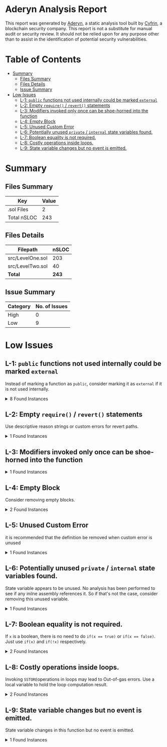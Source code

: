 # Aderyn Analysis Report

This report was generated by [Aderyn](https://github.com/Cyfrin/aderyn), a static analysis tool built by [Cyfrin](https://cyfrin.io), a blockchain security company. This report is not a substitute for manual audit or security review. It should not be relied upon for any purpose other than to assist in the identification of potential security vulnerabilities.
# Table of Contents

- [Summary](#summary)
  - [Files Summary](#files-summary)
  - [Files Details](#files-details)
  - [Issue Summary](#issue-summary)
- [Low Issues](#low-issues)
  - [L-1: `public` functions not used internally could be marked `external`](#l-1-public-functions-not-used-internally-could-be-marked-external)
  - [L-2: Empty `require()` / `revert()` statements](#l-2-empty-require--revert-statements)
  - [L-3: Modifiers invoked only once can be shoe-horned into the function](#l-3-modifiers-invoked-only-once-can-be-shoe-horned-into-the-function)
  - [L-4: Empty Block](#l-4-empty-block)
  - [L-5: Unused Custom Error](#l-5-unused-custom-error)
  - [L-6: Potentially unused `private` / `internal` state variables found.](#l-6-potentially-unused-private--internal-state-variables-found)
  - [L-7: Boolean equality is not required.](#l-7-boolean-equality-is-not-required)
  - [L-8: Costly operations inside loops.](#l-8-costly-operations-inside-loops)
  - [L-9: State variable changes but no event is emitted.](#l-9-state-variable-changes-but-no-event-is-emitted)


# Summary

## Files Summary

| Key | Value |
| --- | --- |
| .sol Files | 2 |
| Total nSLOC | 243 |


## Files Details

| Filepath | nSLOC |
| --- | --- |
| src/LevelOne.sol | 203 |
| src/LevelTwo.sol | 40 |
| **Total** | **243** |


## Issue Summary

| Category | No. of Issues |
| --- | --- |
| High | 0 |
| Low | 9 |


# Low Issues

## L-1: `public` functions not used internally could be marked `external`

Instead of marking a function as `public`, consider marking it as `external` if it is not used internally.

<details><summary>8 Found Instances</summary>


- Found in src/LevelOne.sol [Line: 120](src/LevelOne.sol#L120)

	```solidity
	    function initialize(address _principal, uint256 _schoolFees, address _usdcAddress) public initializer {
	```

- Found in src/LevelOne.sol [Line: 201](src/LevelOne.sol#L201)

	```solidity
	    function addTeacher(address _teacher) public onlyPrincipal notYetInSession {
	```

- Found in src/LevelOne.sol [Line: 220](src/LevelOne.sol#L220)

	```solidity
	    function removeTeacher(address _teacher) public onlyPrincipal {
	```

- Found in src/LevelOne.sol [Line: 243](src/LevelOne.sol#L243)

	```solidity
	    function expel(address _student) public onlyPrincipal {
	```

- Found in src/LevelOne.sol [Line: 269](src/LevelOne.sol#L269)

	```solidity
	    function startSession(uint256 _cutOffScore) public onlyPrincipal notYetInSession {
	```

- Found in src/LevelOne.sol [Line: 277](src/LevelOne.sol#L277)

	```solidity
	    function giveReview(address _student, bool review) public onlyTeacher {
	```

- Found in src/LevelOne.sol [Line: 295](src/LevelOne.sol#L295)

	```solidity
	    function graduateAndUpgrade(address _levelTwo, bytes memory) public onlyPrincipal {
	```

- Found in src/LevelTwo.sol [Line: 28](src/LevelTwo.sol#L28)

	```solidity
	    function graduate() public reinitializer(2) {}
	```

</details>



## L-2: Empty `require()` / `revert()` statements

Use descriptive reason strings or custom errors for revert paths.

<details><summary>1 Found Instances</summary>


- Found in src/LevelOne.sol [Line: 245](src/LevelOne.sol#L245)

	```solidity
	            revert();
	```

</details>



## L-3: Modifiers invoked only once can be shoe-horned into the function



<details><summary>1 Found Instances</summary>


- Found in src/LevelOne.sol [Line: 101](src/LevelOne.sol#L101)

	```solidity
	    modifier onlyTeacher() {
	```

</details>



## L-4: Empty Block

Consider removing empty blocks.

<details><summary>2 Found Instances</summary>


- Found in src/LevelOne.sol [Line: 314](src/LevelOne.sol#L314)

	```solidity
	    function _authorizeUpgrade(address newImplementation) internal override onlyPrincipal {}
	```

- Found in src/LevelTwo.sol [Line: 28](src/LevelTwo.sol#L28)

	```solidity
	    function graduate() public reinitializer(2) {}
	```

</details>



## L-5: Unused Custom Error

it is recommended that the definition be removed when custom error is unused

<details><summary>1 Found Instances</summary>


- Found in src/LevelOne.sol [Line: 86](src/LevelOne.sol#L86)

	```solidity
	    error HH__HawkHighFeesNotPaid();
	```

</details>



## L-6: Potentially unused `private` / `internal` state variables found.

State variable appears to be unused. No analysis has been performed to see if any inilne assembly references it. So if that's not the case, consider removing this unused variable.

<details><summary>1 Found Instances</summary>


- Found in src/LevelTwo.sol [Line: 12](src/LevelTwo.sol#L12)

	```solidity
	    bool inSession;
	```

</details>



## L-7: Boolean equality is not required.

If `x` is a boolean, there is no need to do `if(x == true)` or `if(x == false)`. Just use `if(x)` and `if(!x)` respectively.

<details><summary>2 Found Instances</summary>


- Found in src/LevelOne.sol [Line: 109](src/LevelOne.sol#L109)

	```solidity
	        if (inSession == true) {
	```

- Found in src/LevelOne.sol [Line: 244](src/LevelOne.sol#L244)

	```solidity
	        if (inSession == false) {
	```

</details>



## L-8: Costly operations inside loops.

Invoking `SSTORE`operations in loops may lead to Out-of-gas errors. Use a local variable to hold the loop computation result.

<details><summary>2 Found Instances</summary>


- Found in src/LevelOne.sol [Line: 230](src/LevelOne.sol#L230)

	```solidity
	        for (uint256 n = 0; n < teacherLength; n++) {
	```

- Found in src/LevelOne.sol [Line: 256](src/LevelOne.sol#L256)

	```solidity
	        for (uint256 n = 0; n < studentLength; n++) {
	```

</details>



## L-9: State variable changes but no event is emitted.

State variable changes in this function but no event is emitted.

<details><summary>1 Found Instances</summary>


- Found in src/LevelOne.sol [Line: 120](src/LevelOne.sol#L120)

	```solidity
	    function initialize(address _principal, uint256 _schoolFees, address _usdcAddress) public initializer {
	```

</details>



